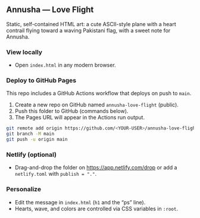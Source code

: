 ## Annusha — Love Flight

Static, self-contained HTML art: a cute ASCII-style plane with a heart contrail flying toward a waving Pakistani flag, with a sweet note for Annusha.

### View locally

- Open `index.html` in any modern browser.

### Deploy to GitHub Pages

This repo includes a GitHub Actions workflow that deploys on push to `main`.

1) Create a new repo on GitHub named `annusha-love-flight` (public).
2) Push this folder to GitHub (commands below).
3) The Pages URL will appear in the Actions run output.

```bash
git remote add origin https://github.com/<YOUR-USER>/annusha-love-flight.git
git branch -M main
git push -u origin main
```

### Netlify (optional)

- Drag-and-drop the folder on https://app.netlify.com/drop or add a `netlify.toml` with `publish = "."`.

### Personalize

- Edit the message in `index.html` (`h1` and the “ps” line).
- Hearts, wave, and colors are controlled via CSS variables in `:root`.

